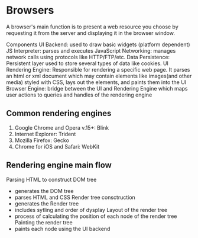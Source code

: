 # Browsers

A browser's main function is to present a web resource you choose by requesting it from the server and displaying it in the browser window.

Components
UI Backend: used to draw basic widgets (platform dependent)
JS Interpreter: parses and executes JavaScript
Networking: manages network calls using protocols like HTTP/FTP/etc.
Data Persistence: Persistent layer used to store several types of data like cookies.
UI
Rendering Engine: Responsible for rendering a specific web page. It parses an html or xml document which may contain elements like images(and other media) styled with CSS, lays out the elements, and paints them into the UI
Browser Engine: bridge between the UI and Rendering Engine which maps user actions to queries and handles of the rendering engine

## Common rendering engines
1. Google Chrome and Opera v.15+: Blink
2. Internet Explorer: Trident
3. Mozilla Firefox: Gecko
4. Chrome for iOS and Safari: WebKit

## Rendering engine main flow
Parsing HTML to construct DOM tree
- generates the DOM tree
- parses HTML and CSS
Render tree consctruction
- generates the Render tree
- includes sytling and order of dysplay
Layout of the render tree
- process of calculating the position of each node of the render tree
Painting the render tree
- paints each node using the UI backend
